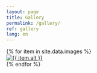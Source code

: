 ```yaml
---
layout: page
title: Gallery
permalink: /gallery/
ref: gallery
lang: en
---
```


<div class="gallery">
  {% for item in site.data.images %}
    <div class="gallery-item">
      <a class="swipebox" title="{{ item.title }}" href="{{ item.src | prepend: "/img/" | prepend: site.baseurl }}">
          <img class="gallery-image" src="{{ item.thumb | prepend: "/img/" | prepend: site.baseurl }}" alt="{{ item.alt }}"/>
      </a>
    </div>
  {% endfor %}
</div>
